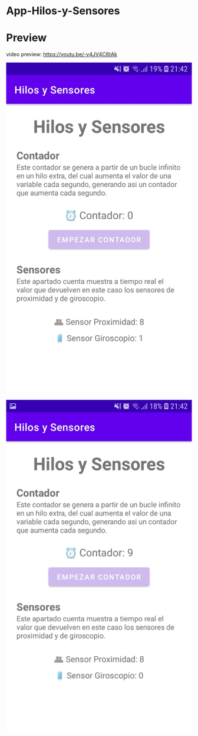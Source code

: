 # App-Hilos-y-Sensores

# Preview

video preview: https://youtu.be/-v4JV4C6tAk

![Preview](1.jpeg)

![Preview](2.jpeg)
